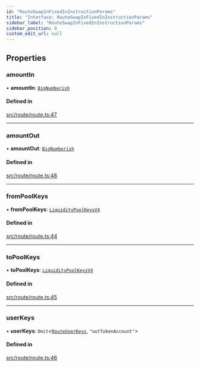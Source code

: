 ```yaml
---
id: "RouteSwapInFixedInInstructionParams"
title: "Interface: RouteSwapInFixedInInstructionParams"
sidebar_label: "RouteSwapInFixedInInstructionParams"
sidebar_position: 0
custom_edit_url: null
---
```


## Properties

### amountIn

• **amountIn**: [`BigNumberish`](../modules.md#bignumberish)

#### Defined in

[src/route/route.ts:47](https://github.com/raydium-io/raydium-sdk/blob/3d95730/src/route/route.ts#L47)

___

### amountOut

• **amountOut**: [`BigNumberish`](../modules.md#bignumberish)

#### Defined in

[src/route/route.ts:48](https://github.com/raydium-io/raydium-sdk/blob/3d95730/src/route/route.ts#L48)

___

### fromPoolKeys

• **fromPoolKeys**: [`LiquidityPoolKeysV4`](../modules.md#liquiditypoolkeysv4)

#### Defined in

[src/route/route.ts:44](https://github.com/raydium-io/raydium-sdk/blob/3d95730/src/route/route.ts#L44)

___

### toPoolKeys

• **toPoolKeys**: [`LiquidityPoolKeysV4`](../modules.md#liquiditypoolkeysv4)

#### Defined in

[src/route/route.ts:45](https://github.com/raydium-io/raydium-sdk/blob/3d95730/src/route/route.ts#L45)

___

### userKeys

• **userKeys**: `Omit`<[`RouteUserKeys`](RouteUserKeys.md), ``"outTokenAccount"``\>

#### Defined in

[src/route/route.ts:46](https://github.com/raydium-io/raydium-sdk/blob/3d95730/src/route/route.ts#L46)
